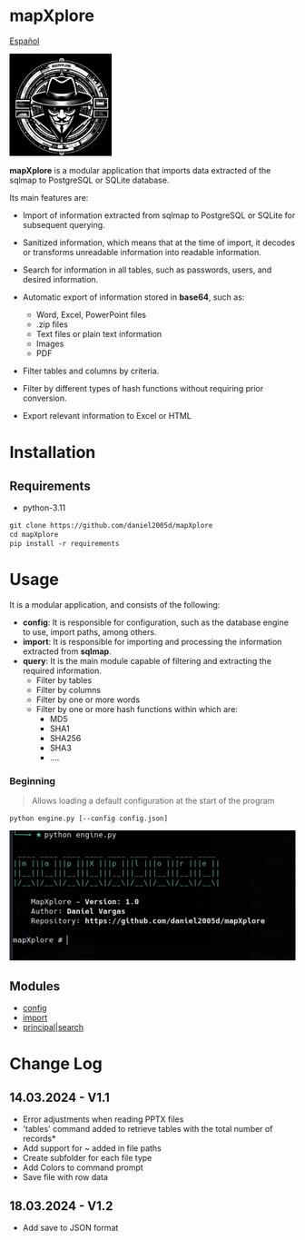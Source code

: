# mapXplore

[Español](doc/es/README.md)

<img src="doc/images/Logo.jpg" width="180px">

**mapXplore** is a modular application that imports data extracted of the sqlmap to PostgreSQL or SQLite database.

Its main features are:

* Import of information extracted from sqlmap to PostgreSQL or SQLite for subsequent querying.
* Sanitized information, which means that at the time of import, it decodes or transforms unreadable information into readable information.
* Search for information in all tables, such as passwords, users, and desired information.
* Automatic export of information stored in **base64**, such as:
    * Word, Excel, PowerPoint files
    * .zip files
    * Text files or plain text information
    * Images
    * PDF

* Filter tables and columns by criteria.
* Filter by different types of hash functions without requiring prior conversion.
* Export relevant information to Excel or HTML

# Installation

## Requirements
* python-3.11

```
git clone https://github.com/daniel2005d/mapXplore
cd mapXplore
pip install -r requirements
```

# Usage

It is a modular application, and consists of the following:

* **config**: It is responsible for configuration, such as the database engine to use, import paths, among others.
* **import**: It is responsible for importing and processing the information extracted from **sqlmap**.
* **query**: It is the main module capable of filtering and extracting the required information.
    * Filter by tables
    * Filter by columns
    * Filter by one or more words
    * Filter by one or more hash functions within which are:
        * MD5
        * SHA1
        * SHA256
        * SHA3
        * ....

### Beginning
> Allows loading a default configuration at the start of the program
```
python engine.py [--config config.json]
```
<img src="doc/screenshot/start.png" >

## Modules

- [config](doc/en/configuration.md)
- [import](doc/en/import.md)
- [principal|search](doc/en/main.md)

# Change Log

## 14.03.2024  - V1.1

* Error adjustments when reading PPTX files
* 'tables' command added to retrieve tables with the total number of records*
* Add support for ~ added in file paths
* Create subfolder for each file type
* Add Colors to command prompt
* Save file with row data 

## 18.03.2024 - V1.2

* Add save to JSON format
